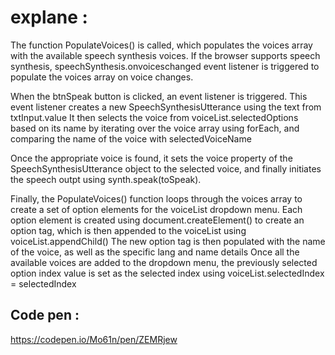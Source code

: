 # explane :

The function PopulateVoices() is called, which populates the voices array with the available speech synthesis voices. 
If the browser supports speech synthesis, speechSynthesis.onvoiceschanged event listener is triggered to populate the voices array on voice changes.

When the btnSpeak button is clicked, an event listener is triggered.
This event listener creates a new SpeechSynthesisUtterance using the text from txtInput.value
It then selects the voice from voiceList.selectedOptions based on its name by iterating over the voice array using forEach,
and comparing the name of the voice with selectedVoiceName

Once the appropriate voice is found, it sets the voice property of the SpeechSynthesisUtterance object to the selected voice,
and finally initiates the speech outpt using synth.speak(toSpeak).

Finally, the PopulateVoices() function loops through the voices array to create a set of option elements for the voiceList dropdown menu.
Each option element is created using document.createElement() to create an option tag, which is then appended to the voiceList using voiceList.appendChild()
The new option tag is then populated with the name of the voice, as well as the specific lang and name details
Once all the available voices are added to the dropdown menu, the previously selected option index value is set as 
the selected index using voiceList.selectedIndex = selectedIndex

## Code pen :
https://codepen.io/Mo61n/pen/ZEMRjew
